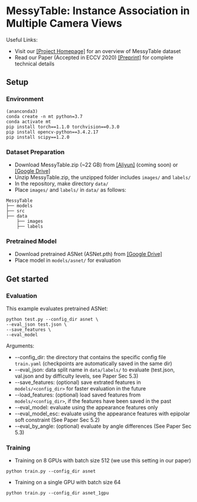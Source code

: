 # **MessyTable: Instance Association in Multiple Camera Views**

Useful Links:
* Visit our [[Project Homepage]](https://caizhongang.github.io/projects/MessyTable/) for an overview of MessyTable dataset
* Read our Paper (Accepted in ECCV 2020) [[Preprint]](https://arxiv.org/pdf/2007.14878.pdf) for complete technical details

## Setup
### Environment
```
(ananconda3)
conda create -n mt python=3.7
conda activate mt
pip install torch==1.1.0 torchvision==0.3.0
pip install opencv-python==3.4.2.17
pip install scipy==1.2.0
```

### Dataset Preparation
* Download MessyTable.zip (~22 GB) from [[Aliyun]]() (coming soon) or [[Google Drive]](https://drive.google.com/file/d/1i4mJz9xsDwhzWes7sVLXuhLKP9eNtbBG/view?usp=sharing)
* Unzip MessyTable.zip, the unzipped folder includes `images/` and `labels/`
* In the repository, make directory `data/`
* Place `images/` and `labels/` in `data/` as follows:
```
MessyTable
├── models
├── src
├── data
    ├── images
    ├── labels
```

### Pretrained Model
* Download pretrained ASNet (ASNet.pth) from [[Google Drive]](https://drive.google.com/file/d/1VMKYeUSlUpnwLRdtDtygpkYpVWgGAm46/view?usp=sharing)
* Place model in `models/asnet/` for evaluation

## Get started
### Evaluation
This example evaluates pretrained ASNet: 
```
python test.py --config_dir asnet \
--eval_json test.json \
--save_features \
--eval_model
```
Arguments:
* --config_dir: the directory that contains the specific config file `train.yaml` (checkpoints are automatically saved in the same dir)
* --eval_json: data split name in `data/labels/` to evaluate (test.json, val.json and by difficulty levels, see Paper Sec 5.3)
* --save_features: (optional) save extrated features in `models/<config_dir>` for faster evaluation in the future
* --load_features: (optional) load saved features from `models/<config_dir>`, if the features have been saved in the past
* --eval_model: evaluate using the appearance features only
* --eval_model_esc: evaluate using the appearance features with epipolar soft constraint (See Paper Sec 5.2)
* --eval_by_angle: (optional) evaluate by angle differences (See Paper Sec 5.3)

### Training
* Training on 8 GPUs with batch size 512 (we use this setting in our paper)
```
python train.py --config_dir asnet
```
* Training on a single GPU with batch size 64
```
python train.py --config_dir asnet_1gpu
```

